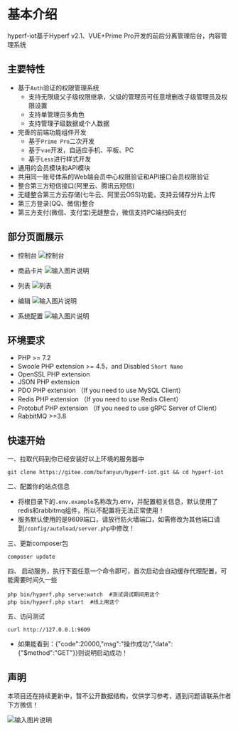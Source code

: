 # 基本介绍

hyperf-iot基于Hyperf v2.1、VUE+Prime Pro开发的前后分离管理后台，内容管理系统

## 主要特性

* 基于`Auth`验证的权限管理系统
    * 支持无限级父子级权限继承，父级的管理员可任意增删改子级管理员及权限设置
    * 支持单管理员多角色
    * 支持管理子级数据或个人数据
* 完善的前端功能组件开发
    * 基于`Prime Pro`二次开发
    * 基于`vue`开发，自适应手机、平板、PC
    * 基于`Less`进行样式开发
* 通用的会员模块和API模块
* 共用同一账号体系的Web端会员中心权限验证和API接口会员权限验证
* 整合第三方短信接口(阿里云、腾讯云短信)
* 无缝整合第三方云存储(七牛云、阿里云OSS)功能，支持云储存分片上传
* 第三方登录(QQ、微信)整合
* 第三方支付(微信、支付宝)无缝整合，微信支持PC端扫码支付


## 部分页面展示

* 控制台
![控制台](https://images.gitee.com/uploads/images/2021/0106/162041_4f4c0b7c_5102272.png "屏幕截图.png")

* 商品卡片
![输入图片说明](https://images.gitee.com/uploads/images/2021/0121/224122_453e8cf9_5102272.png "屏幕截图.png")

* 列表
![列表](https://images.gitee.com/uploads/images/2021/0106/162247_3a970594_5102272.png "屏幕截图.png")

* 编辑
![输入图片说明](https://images.gitee.com/uploads/images/2021/0121/223959_3bfccce8_5102272.png "屏幕截图.png")

* 系统配置
![输入图片说明](https://images.gitee.com/uploads/images/2021/0121/223906_91c88661_5102272.png "屏幕截图.png")

## 环境要求

 - PHP >= 7.2
 - Swoole PHP extension >= 4.5，and Disabled `Short Name`
 - OpenSSL PHP extension
 - JSON PHP extension
 - PDO PHP extension （If you need to use MySQL Client）
 - Redis PHP extension （If you need to use Redis Client）
 - Protobuf PHP extension （If you need to use gRPC Server of Client）
 - RabbitMQ >=3.8
 
 ## 快速开始
 一、拉取代码到你已经安装好以上环境的服务器中
 ```shell script
git clone https://gitee.com/bufanyun/hyperf-iot.git && cd hyperf-iot
 ```

二、配置你的站点信息
 - 将根目录下的`.env.example`名称改为.env，并配置相关信息，默认使用了redis和rabbitmq组件，所以不配置将无法正常使用！
 - 服务默认使用的是9609端口，请放行防火墙端口，如需修改为其他端口请到`/config/autoload/server.php`中修改！

三、更新composer包
  ```shell script
 composer update
  ```

四、 启动服务，执行下面任意一个命令即可，首次启动会自动缓存代理配置，可能需要时间久一些
   ```shell script
  php bin/hyperf.php serve:watch  #测试调试期间用这个
  php bin/hyperf.php start  #线上用这个
   ```

五、访问测试
   ```shell script
  curl http://127.0.0.1:9609
   ```
 - 如果能看到：{"code":20000,"msg":"操作成功","data":{"$method":"GET"}}则说明启动成功！
 
  ## 声明
  本项目还在持续更新中，暂不公开数据结构，仅供学习参考，遇到问题请联系作者下方微信！
  
  ![输入图片说明](https://images.gitee.com/uploads/images/2021/0121/222810_ac5b4081_5102272.png "屏幕截图.png")



  


  


  


  


  


  


  


  


  


  


  


  


  


  


  


  


  


  


  


  


  


  


  


  


  


  


  


  


  


  


  


  


  


  


  


  


  


  


  


  


  


  


  


  


  


  


  


  


  


  


  


  


  


  


  


  


  


  


  


  


  


  


  


  


  


  


  


  


  


  


  


  


  


  


  


  


  


  


  


  


  


  


  


  


  


  


  


  


  


  


  


  


  


  


  


  


  


  


  


  


  


  


  


  


  


  


  


  


  


  


  


  


  


  


  


  


  


  


  


  


  


  


  


  


  


  


  


  


  


  


  


  


  


  


  


  


  


  


  


  


  


  


  


  


  


  


  


  


  


  


  


  


  


  


  


  


  


  


  


  


  


  


  


  


  


  


  


  


  


  


  


  


  


  


  


  


  


  


  


  


  


  


  


  


  


  


  


  


  


  


  


  


  


  


  


  


  


  


  


  


  


  


  


  


  


  


  


  


  


  


  


  


  


  


  


  


  


  


  


  


  


  


  


  


  


  


  


  


  


  


  


  


  


  


  


  


  


  


  


  


  


  


  


  


  


  


  


  


  


  


  


  


  


  


  


  


  


  


  


  


  


  


  


  


  


  


  


  


  


  


  


  


  


  


  


  


  


  


  


  


  


  


  


  


  


  


  


  


  


  


  


  


  


  


  


  


  


  


  


  


  


  


  


  


  


  


  


  


  


  


  


  


  


  


  


  


  


  


  


  


  


  


  


  


  


  


  


  


  


  


  


  


  


  


  


  


  


  


  


  


  


  


  


  


  


  


  


  


  


  


  


  


  


  


  


  


  


  


  


  


  


  


  


  


  


  


  


  


  


  


  


  


  


  


  


  


  


  


  


  


  


  


  


  


  


  


  


  


  


  


  


  


  


  


  


  


  


  


  


  


  


  


  


  


  


  


  


  


  


  


  


  


  


  


  


  


  


  


  


  


  


  


  


  


  


  


  


  


  


  


  


  


  


  


  


  


  


  


  


  


  


  


  


  


  


  


  


  


  


  


  


  


  


  


  


  


  


  


  


  


  


  


  


  


  


  


  


  


  


  


  


  


  


  


  


  


  


  


  


  


  


  


  


  


  


  


  


  


  


  


  


  


  


  


  


  


  

